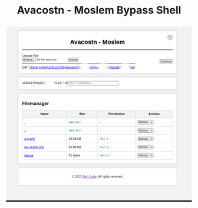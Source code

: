 <h1><p align="center"> Avacostn - Moslem Bypass Shell </p></h1>

<img src="https://raw.githubusercontent.com/1337r0j4n/php-backdoors/main/.img/208.png">
